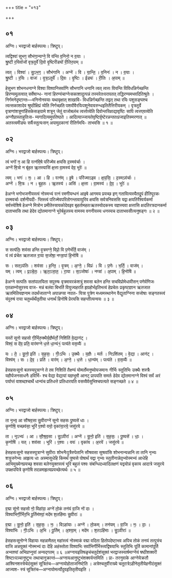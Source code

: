 +++
title = "०१३"

+++


## ०१
अग्निः। भरद्वाजो बार्हस्पत्यः। त्रिष्टुप्।

त्वद्विश्वा॑ सुभग॒ सौभ॑गा॒न्यग्ने॒ वि य॑न्ति व॒निनो॒ न व॒याः ।  
श्रु॒ष्टी र॒यिर्वाजो॑ वृत्र॒तूर्ये॑ दि॒वो वृ॒ष्टिरीड्यो॑ री॒तिर॒पाम् ॥

त्वत् । विश्वा॑ । सु॒ऽभ॒ग॒ । सौभ॑गानि । अग्ने॑ । वि । या॒न्ति॒ । व॒निनः॑ । न । व॒याः ।  
श्रु॒ष्टी । र॒यिः । वाजः॑ । वृ॒त्र॒ऽतूर्ये॑ । दि॒वः । वृ॒ष्टिः । ईड्यः॑ । री॒तिः । अ॒पाम् ॥

हेसुभग शोभनधनाग्ने विश्वा विश्वानिसर्वाणि सौभगानि धनानि त्वत् त्वत्तः वियन्ति विविधन्निर्गच्छन्ति हिरण्यमूलत्वात् सर्वेषान्ध- नानां हिरण्यंचाग्नेःसकाशादुत्पन्नं तस्यरेतःपरापतत् तद्धिरण्यमभवदितिश्रुतेः । निर्गमनेदृष्टान्तः—वनिनोनवयाः यथावृक्षात् शाखावि- विधन्निर्गच्छन्ति तद्वत् तथा रयिः पशुसङ्घश्च त्वत्सकाशादेव श्रुष्ठीक्षिप्रं व्येति निर्गच्छति पशवौवैरयिःपशूनेवावरुन्धइतितैत्तिरीयकम् । वृत्रतूर्ये वृत्राणांशत्रूणांहिंसकेसङ्ग्रामे शत्रून् जेतुं वाजोबलंच त्वत्तोव्येति दिवोन्तरिक्षाद्यावृष्टिः सापि त्वत्तएवव्येति अग्नौप्रास्ताहुतिःस- म्यगादित्यमुपतिष्ठते । आदित्याज्जायतेवृष्टिर्वृष्टेरन्नन्ततःप्रजाइतिस्मरणात् ॥ अतस्त्वमीड्यः सर्वैःस्तुत्यःसन् अपामुदकानां रीतिर्गमयि- ताभवसि ॥ १ ॥

## ०२
अग्निः। भरद्वाजो बार्हस्पत्यः। त्रिष्टुप्।

त्वं भगो॑ न॒ आ हि रत्न॑मि॒षे परि॑ज्मेव क्षयसि द॒स्मव॑र्चाः ।  
अग्ने॑ मि॒त्रो न बृ॑ह॒त ऋ॒तस्यासि॑ क्ष॒त्ता वा॒मस्य॑ देव॒ भूरेः॑ ॥

त्वम् । भगः॑ । नः॒ । आ । हि । रत्न॑म् । इ॒षे । परि॑ज्माऽइव । क्ष॒य॒सि॒ । द॒स्मऽव॑र्चाः ।  
अग्ने॑ । मि॒त्रः । न । बृ॒ह॒तः । ऋ॒तस्य॑ । असि॑ । क्ष॒त्ता । वा॒मस्य॑ । दे॒व॒ । भूरेः॑ ॥

हेअग्ने भगोभजनीयस्त्वं नोस्मभ्यं रत्नं रमणीयन्धनं आइषे आगमय प्रयच्छ इण् गतावित्यस्यैतद्रूपं हीतिपूरकः दस्मवर्चाः दर्शनीयदी- प्तिस्त्वं परिज्मेवपरितोगन्तावायुरिव क्षयसि सर्वत्रनिवससि यद्वा क्षयतिरैश्वर्यकर्मा सर्वस्येशिषे हेअग्ने मित्रोन प्रमीतेस्त्रायकोदेवइव बृहतोमहतःऋतस्योदकस्य यज्ञस्यवा क्षत्तासि क्षदतिरत्रदानकर्मा दाताभवसि तथा हेदेव द्योतमानाग्ने भूरेर्बहुलस्य वामस्य वननीयस्य धनस्यच दाताभवसीत्यनुषङ्गः ॥ २ ॥

## ०३
अग्निः। भरद्वाजो बार्हस्पत्यः। त्रिष्टुप्।

स सत्प॑तिः॒ शव॑सा हन्ति वृ॒त्रमग्ने॒ विप्रो॒ वि प॒णेर्भ॑र्ति॒ वाज॑म् ।  
यं त्वं प्र॑चेत ऋतजात रा॒या स॒जोषा॒ नप्त्रा॒पां हि॒नोषि॑ ॥

सः । सत्ऽप॑तिः । शव॑सा । ह॒न्ति॒ । वृ॒त्रम् । अ॒ग्ने॒ । विप्रः॑ । वि । प॒णेः । भ॒र्ति॒ । वाज॑म् ।  
यम् । त्वम् । प्र॒ऽचे॒तः॒ । ऋ॒त॒ऽजा॒त॒ । रा॒या । स॒ऽजोषाः॑ । नप्त्रा॑ । अ॒पाम् । हि॒नोषि॑ ॥

हेअग्ने सत्पतिः सतांपालयिता सपुरुषः वृत्रमावरकंशत्रुं शवसा बलेन हन्ति सचविप्रोमेधावीसन् पणेर्वणिजः एतन्नाम्नोसुरस्य वाज- मन्नं बलंवा बिभर्ति वियुज्यहरति हृग्रहोर्भइतिभत्वं हेप्रचेतः प्रकृष्टज्ञान ऋतजात ऋतमितियज्ञनाम तदर्थंजाताग्ने अपान्नप्त्रा नपात- यित्रा पुत्रेण मध्यमस्थानेन वैद्युताग्निना सजोषाः सङ्गतस्त्वं यंपुरुषं राया चतुर्थ्यर्थेतृतीया धनार्थं हिनोषि प्रेरयसि सहन्तीत्यन्वयः ॥ ३ ॥

## ०४
अग्निः। भरद्वाजो बार्हस्पत्यः। त्रिष्टुप्।

यस्ते॑ सूनो सहसो गी॒र्भिरु॒क्थैर्य॒ज्ञैर्मर्तो॒ निशि॑तिं वे॒द्यान॑ट् ।  
विश्वं॒ स दे॑व॒ प्रति॒ वार॑मग्ने ध॒त्ते धा॒न्यं१॒॑ पत्य॑ते वस॒व्यैः॑ ॥

यः । ते॒ । सू॒नो॒ इति॑ । स॒ह॒सः॒ । गीः॒ऽभिः । उ॒क्थैः । य॒ज्ञैः । मर्तः॑ । निऽशि॑तम् । वे॒द्या । आन॑ट् ।  
विश्व॑म् । सः । दे॒व॒ । प्रति॑ । वार॑म् । अ॒ग्ने॒ । ध॒त्ते । धा॒न्य॑म् । पत्य॑ते । व॒स॒व्यैः॑ ॥

हेसहसःसूनो बलस्यपुत्राग्ने ते तव निशितिं तैक्ष्ण्यं योमर्तोमनुष्योयजमानः गीर्भिः स्तुतिभिः उक्थैः शस्त्रैः यज्ञैर्यजनसाधनैः हविर्भि- श्च वेद्या वेद्यायां यज्ञभूमौ आनट् प्रापयति समर्तः हेदेव द्योतमानाग्ने विश्वं सर्वं अरं पर्याप्तं वाशब्दश्चार्थे धान्यंच प्रतिधत्ते प्रतिधारयति वसव्यैर्वसुभिश्चपत्यते सङ्गच्छते ॥ ४ ॥

## ०५
अग्निः। भरद्वाजो बार्हस्पत्यः। त्रिष्टुप्।

ता नृभ्य॒ आ सौ॑श्रव॒सा सु॒वीराग्ने॑ सूनो सहसः पु॒ष्यसे॑ धाः ।  
कृ॒णोषि॒ यच्छव॑सा॒ भूरि॑ प॒श्वो वयो॒ वृका॑या॒रये॒ जसु॑रये ॥

ता । नृऽभ्यः॑ । आ । सौ॒श्र॒व॒सा । सु॒ऽवीरा॑ । अग्ने॑ । सू॒नो॒ इति॑ । स॒ह॒सः॒ । पु॒ष्यसे॑ । धाः॒ ।  
कृ॒णोषि॑ । यत् । शव॑सा । भूरि॑ । प॒श्वः । वयः॑ । वृका॑य । अ॒रये॑ । जसु॑रये ॥

हेसहसःसूनो सहसस्पुत्राग्ने सुवीराः शोभनैःपुत्रैरुपेतानि सौश्रवसा सुश्रवांसि शोभनान्यन्नानि ता तानि नृभ्यः शत्रुजनेभ्यः आहृत्य धाः अस्मासुधेहि किमर्थं पुष्यसे पोषार्थं यद्वा नृभ्यः स्तुतीनान्नेतृभ्योस्मभ्यं आधेहि आभिमुख्येनप्रयच्छ् शवसा बलेनयुक्तस्त्वं भूरि बहुलं पश्वः संबन्धिदध्यादिलक्षणं यद्वयोन्नं वृकाय आदात्रे जसुरये उपक्षपयित्रे कृणोषि तदन्नमाहृत्यप्रयच्छेत्यर्थः ॥ ५ ॥

## ०६
अग्निः। भरद्वाजो बार्हस्पत्यः। त्रिष्टुप्।

व॒द्मा सू॑नो सहसो नो॒ विहा॑या॒ अग्ने॑ तो॒कं तन॑यं वा॒जि नो॑ दाः ।  
विश्वा॑भिर्गी॒र्भिर॒भि पू॒र्तिम॑श्यां॒ मदे॑म श॒तहि॑माः सु॒वीराः॑ ॥

व॒द्मा । सू॒नो॒ इति॑ । स॒ह॒सः॒ । नः॒ । विऽहा॑याः । अग्ने॑ । तो॒कम् । तन॑यम् । वा॒जि । नः॒ । दाः॒ ।  
विश्वा॑भिः । गीः॒ऽभिः । अ॒भि । पू॒र्तिम् । अ॒श्या॒म् । मदे॑म । श॒तऽहि॑माः । सु॒ऽवीराः॑ ॥

हेसहसःसूनोग्ने विहायाः महन्नामैतत् महांस्त्वं नोस्माकं वद्मा वदिता हितोपदेष्टाभव अपिच तोकं तनयं तत्पुत्रंच वाजि अन्नयुक्तं नोस्मभ्यं दाः देहि अहंस्तोता विश्वाभिः सर्वाभिर्गीर्भिस्त्वद्विषयाभिः स्तुतिभिः पूर्ति कामानांपूर्ति अभ्यश्यां अभिप्राप्नुयां अन्यद्गतम् ॥ ६ ॥अग्नायइतिषळृचंचतुर्दशंसूक्तं भरद्वाजस्यार्षमाग्नेयं षष्ठीशक्वरी शिष्टाःपञ्चानुष्टुभः तथाचानुक्रान्तं—अग्नायआनुष्टुभंशक्वर्यन्तमिति । प्रा- तरनुवाके आग्नेयेक्रतौ आश्विनशस्त्रेचेदंसूक्तं सूत्रितंच—अग्नायोहोताजनिष्टेति । अत्रेश्चतुर्वीराख्ये चतूरात्रेऽहीनेतृतीयेहनीदंसूक्तं आज्यश- स्त्रं सूत्रितंच—अग्नायोमर्त्योदुवइतितृतीयइति ।